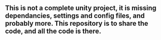 ## This is not a complete unity project, it is missing dependancies, settings and config files, and probably more. This repository is to share the code, and all the code is there. 
